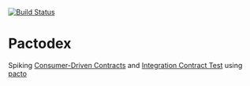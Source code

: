 [![Build Status](https://snap-ci.com/fernando-alves/pactodex/branch/master/build_image)](https://snap-ci.com/fernando-alves/pactodex/branch/master)

Pactodex
========

Spiking [Consumer-Driven Contracts](http://martinfowler.com/articles/consumerDrivenContracts.html) and [Integration Contract Test](http://martinfowler.com/bliki/IntegrationContractTest.html) using [pacto](https://github.com/thoughtworks/pacto)

